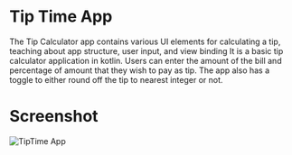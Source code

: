 # Tip Time App
The Tip Calculator app contains various UI elements for calculating a tip, teaching about app structure, user input, and view binding
It is a basic tip calculator application in kotlin. Users can enter the amount of the bill and percentage of amount that they wish to pay as tip. The app also has a toggle to either round off the tip to nearest integer or not.

# Screenshot
![TipTime App](https://user-images.githubusercontent.com/89734847/180220822-30e237e5-f314-445f-a4b0-391b3701e287.png)

